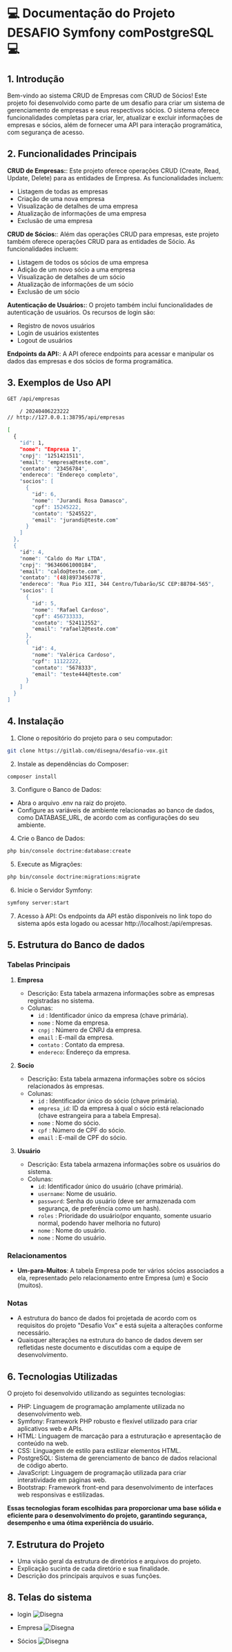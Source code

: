 # :computer: Documentação do Projeto DESAFIO Symfony comPostgreSQL  :computer:
## 1. Introdução
Bem-vindo ao sistema CRUD de Empresas com CRUD de Sócios! Este projeto foi desenvolvido como parte de um desafio para criar um sistema de gerenciamento de empresas e seus respectivos sócios. O sistema oferece funcionalidades completas para criar, ler, atualizar e excluir informações de empresas e sócios, além de fornecer uma API para interação programática, com segurança de acesso.

## 2. Funcionalidades Principais
**CRUD de Empresas:**: Este projeto oferece operações CRUD (Create, Read, Update, Delete) para as entidades de Empresa. As funcionalidades incluem:
- Listagem de todas as empresas
- Criação de uma nova empresa
- Visualização de detalhes de uma empresa
- Atualização de informações de uma empresa
- Exclusão de uma empresa

**CRUD de Sócios:**: Além das operações CRUD para empresas, este projeto também oferece operações CRUD para as entidades de Sócio. As funcionalidades incluem:
- Listagem de todos os sócios de uma empresa
- Adição de um novo sócio a uma empresa
- Visualização de detalhes de um sócio
- Atualização de informações de um sócio
- Exclusão de um sócio

**Autenticação de Usuários:**: O projeto também inclui funcionalidades de autenticação de usuários. Os recursos de login são:
- Registro de novos usuários
- Login de usuários existentes
- Logout de usuários

**Endpoints da API:**: A API oferece endpoints para acessar e manipular os dados das empresas e dos sócios de forma programática.

## 3. Exemplos de Uso API 
```bash
GET /api/empresas
```
```bash
	/ 20240406223222
// http://127.0.0.1:38795/api/empresas

[
  {
    "id": 1,
    "nome": "Empresa 1",
    "cnpj": "1251421511",
    "email": "empresa@teste.com",
    "contato": "23456784",
    "endereco": "Endereço completo",
    "socios": [
      {
        "id": 6,
        "nome": "Jurandi Rosa Damasco",
        "cpf": 15245222,
        "contato": "5245522",
        "email": "jurandi@teste.com"
      }
    ]
  },
  {
    "id": 4,
    "nome": "Caldo do Mar LTDA",
    "cnpj": "96346061000184",
    "email": "caldo@teste.com",
    "contato": "(48)8973456778",
    "endereco": "Rua Pio XII, 344 Centro/Tubarão/SC CEP:88704-565",
    "socios": [
      {
        "id": 5,
        "nome": "Rafael Cardoso",
        "cpf": 456733333,
        "contato": "524112552",
        "email": "rafael2@teste.com"
      },
      {
        "id": 4,
        "nome": "Valérica Cardoso",
        "cpf": 11122222,
        "contato": "5678333",
        "email": "teste444@teste.com"
      }
    ]
  }
]
```
## 4. Instalação
1. Clone o repositório do projeto para o seu computador:
```bash
git clone https://gitlab.com/disegna/desafio-vox.git
```
2. Instale as dependências do Composer:
```bash
composer install
```
3. Configure o Banco de Dados:
- Abra o arquivo .env na raiz do projeto.
- Configure as variáveis de ambiente relacionadas ao banco de dados, como DATABASE_URL, de acordo com as configurações do seu ambiente.

4. Crie o Banco de Dados:
```bash
php bin/console doctrine:database:create
```
5. Execute as Migrações:
```bash
php bin/console doctrine:migrations:migrate
```

6. Inicie o Servidor Symfony:
```bash
symfony server:start
```

7. Acesso à API:
Os endpoints da API estão disponíveis no link topo do sistema após esta logado ou acessar
 http://localhost:<porta>/api/empresas.
 
## 5. Estrutura do Banco de dados
### Tabelas Principais

1. **Empresa**
   - Descrição: Esta tabela armazena informações sobre as empresas registradas no sistema.
   - Colunas:
     - `id`		 : Identificador único da empresa (chave primária).
     - `nome`	 : Nome da empresa.
     - `cnpj`	 : Número de CNPJ da empresa.
	 - `email`	 : E-mail da empresa.
	 - `contato` : Contato da empresa.
     - `endereco`: Endereço da empresa.

2. **Socio**
   - Descrição: Esta tabela armazena informações sobre os sócios relacionados às empresas.
   - Colunas:
     - `id`		   : Identificador único do sócio (chave primária).
	 - `empresa_id`: ID da empresa à qual o sócio está relacionado (chave estrangeira para a tabela Empresa).
     - `nome`	   : Nome do sócio.
     - `cpf`	   : Número de CPF do sócio.
     - `email`	   : E-mail de CPF do sócio.

3. **Usuário**
   - Descrição: Esta tabela armazena informações sobre os usuários do sistema.
   - Colunas:
     - `id`: Identificador único do usuário (chave primária).
     - `username`: Nome de usuário.
     - `password`: Senha do usuário (deve ser armazenada com segurança, de preferência como um hash).
	 - `roles`   : Prioridade do usuário(por enquanto, somente usuario normal, podendo haver melhoria no futuro)
     - `nome`    : Nome do usuário.
     - `nome`    : Nome do usuário.
	 
### Relacionamentos

- **Um-para-Muitos**: A tabela Empresa pode ter vários sócios associados a ela, representado pelo relacionamento entre Empresa (um) e Socio (muitos).

### Notas

- A estrutura do banco de dados foi projetada de acordo com os requisitos do projeto "Desafio Vox" e está sujeita a alterações conforme necessário.
- Quaisquer alterações na estrutura do banco de dados devem ser refletidas neste documento e discutidas com a equipe de desenvolvimento.

## 6. Tecnologias Utilizadas
O projeto foi desenvolvido utilizando as seguintes tecnologias:
- PHP: Linguagem de programação amplamente utilizada no desenvolvimento web.
- Symfony: Framework PHP robusto e flexível utilizado para criar aplicativos web e APIs.
- HTML: Linguagem de marcação para a estruturação e apresentação de conteúdo na web.
- CSS: Linguagem de estilo para estilizar elementos HTML.
- PostgreSQL: Sistema de gerenciamento de banco de dados relacional de código aberto.
- JavaScript: Linguagem de programação utilizada para criar interatividade em páginas web.
- Bootstrap: Framework front-end para desenvolvimento de interfaces web responsivas e estilizadas.

**Essas tecnologias foram escolhidas para proporcionar uma base sólida e eficiente para o desenvolvimento do projeto, garantindo segurança, desempenho e uma ótima experiência do usuário.**

## 7. Estrutura do Projeto
- Uma visão geral da estrutura de diretórios e arquivos do projeto.
- Explicação sucinta de cada diretório e sua finalidade.
- Descrição dos principais arquivos e suas funções.

## 8. Telas do sistema
- login
![Disegna](https://gitlab.com/disegna/desafio-vox/-/raw/master/public/img/login.jpg?ref_type=heads)

- Empresa
![Disegna](https://gitlab.com/disegna/desafio-vox/-/raw/master/public/img/empresa.jpg?ref_type=heads)

- Sócios
![Disegna](https://gitlab.com/disegna/desafio-vox/-/raw/master/public/img/socio.jpg?ref_type=heads)